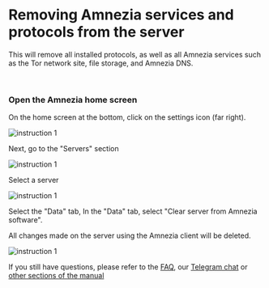 # Removing Amnezia services and protocols from the server

This will remove all installed protocols, as well as all Amnezia services such as the Tor network site, file storage, and Amnezia DNS.

&nbsp;

### Open the Amnezia home screen


On the home screen at the bottom, click on the settings icon (far right).

![instruction 1](https://raw.githubusercontent.com/Aftershock669/amnezia-open-docs/master/docs/ru/instructions/07_delete-servises-amneziaa/img/dsa_en_1.png)

Next, go to the "Servers" section

![instruction 1](https://raw.githubusercontent.com/Aftershock669/amnezia-open-docs/master/docs/ru/instructions/07_delete-servises-amnezia/img/dsa_en_2.png)

Select a server

![instruction 1](https://raw.githubusercontent.com/Aftershock669/amnezia-open-docs/master/docs/ru/instructions/07_delete-servises-amnezia/img/dsa_en_3.png)

Select the "Data" tab, 
In the "Data" tab, select "Clear server from Amnezia software".

All changes made on the server using the Amnezia client will be deleted.

![instruction 1](https://raw.githubusercontent.com/Aftershock669/amnezia-open-docs/master/docs/ru/instructions/07_delete-servises-amnezia/img/dsa_em_3.png)


If you still have questions, please refer to the [FAQ], our [Telegram chat] or [other sections of the manual]


[amnezia-site-ext-link]: https://amnezia-web-nx1r.vercel.app
[about-int-link]: /about
[FAQ]: /about 
[Telegram chat]: /about 
[other sections of the manual]: /about



